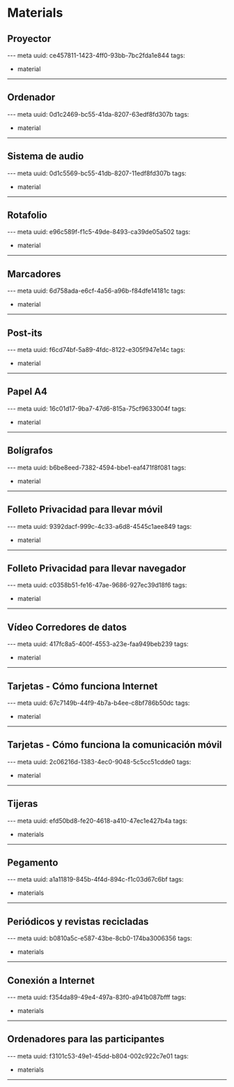 # Materials

## Proyector
--- meta
uuid: ce457811-1423-4ff0-93bb-7bc2fda1e844
tags:
  - material
---


## Ordenador
--- meta
uuid: 0d1c2469-bc55-41da-8207-63edf8fd307b
tags:
  - material
---


## Sistema de audio
--- meta
uuid: 0d1c5569-bc55-41db-8207-11edf8fd307b
tags:
  - material
---

## Rotafolio
--- meta
uuid: e96c589f-f1c5-49de-8493-ca39de05a502
tags:
  - material
---


## Marcadores
--- meta
uuid: 6d758ada-e6cf-4a56-a96b-f84dfe14181c
tags:
  - material
---


## Post-its
--- meta
uuid: f6cd74bf-5a89-4fdc-8122-e305f947e14c
tags:
  - material
---


## Papel A4
--- meta
uuid: 16c01d17-9ba7-47d6-815a-75cf9633004f
tags:
  - material
---


## Bolígrafos
--- meta
uuid: b6be8eed-7382-4594-bbe1-eaf471f8f081
tags:
  - material
---


## Folleto Privacidad para llevar móvil
--- meta
uuid: 9392dacf-999c-4c33-a6d8-4545c1aee849
tags:
  - material
---


## Folleto Privacidad para llevar navegador
--- meta
uuid: c0358b51-fe16-47ae-9686-927ec39d18f6
tags:
  - material
---


## Vídeo Corredores de datos
--- meta
uuid: 417fc8a5-400f-4553-a23e-faa949beb239
tags:
  - material
---


## Tarjetas - Cómo funciona Internet
--- meta
uuid: 67c7149b-44f9-4b7a-b4ee-c8bf786b50dc
tags:
  - material
---


## Tarjetas - Cómo funciona la comunicación móvil
--- meta
uuid: 2c06216d-1383-4ec0-9048-5c5cc51cdde0
tags:
  - material
---

## Tijeras
--- meta
uuid: efd50bd8-fe20-4618-a410-47ec1e427b4a
tags:
  - materials
---

## Pegamento
--- meta
uuid: a1a11819-845b-4f4d-894c-f1c03d67c6bf
tags:
  - materials
---

## Periódicos y revistas recicladas
--- meta
uuid: b0810a5c-e587-43be-8cb0-174ba3006356
tags:
  - materials
---

## Conexión a Internet
--- meta
uuid: f354da89-49e4-497a-83f0-a941b087bfff
tags:
  - materials
---

## Ordenadores para las participantes
--- meta
uuid: f3101c53-49e1-45dd-b804-002c922c7e01
tags:
  - materials
---
